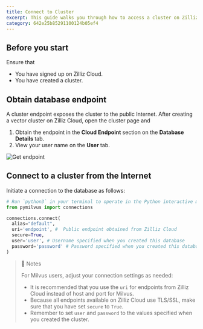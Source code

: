 ```yaml
---
title: Connect to Cluster
excerpt: This guide walks you through how to access a cluster on Zilliz Cloud. You will learn how to obtain the cluster endpoint, configure the network access whitelist, and connect to a cluster.
category: 642e25b85291100124b05ef4
---
```


## Before you start

Ensure that

- You have signed up on Zilliz Cloud.
- You have created a cluster.


## Obtain database endpoint

A cluster endpoint exposes the cluster to the public Internet. After creating a vector cluster on Zilliz Cloud, open the cluster page and

1. Obtain the endpoint in the **Cloud Endpoint** section on the **Database Details** tab.
2. View your user name on the **User** tab. 

![Get endpoint](https://assets.zilliz.com/zillizCloudDocAssets/quick-start-get-endpoint.png)

## Connect to a cluster from the Internet

Initiate a connection to the database as follows:

```python
# Run `python3` in your terminal to operate in the Python interactive mode.
from pymilvus import connections

connections.connect(
  alias="default", 
  uri='endpoint', #  Public endpoint obtained from Zilliz Cloud
  secure=True,
  user='user', # Username specified when you created this database 
  password='password' # Password specified when you created this database
)
```

> 📘 Notes
>
> For Milvus users, adjust your connection settings as needed:
>
> - It is recommended that you use the `uri` for endpoints from Zilliz Cloud instead of host and port for Milvus.
> - Because all endpoints available on Zilliz Cloud use TLS/SSL, make sure that you have set `secure` to `True`.
> - Remember to set `user` and `password` to the values specified when you created the cluster.

